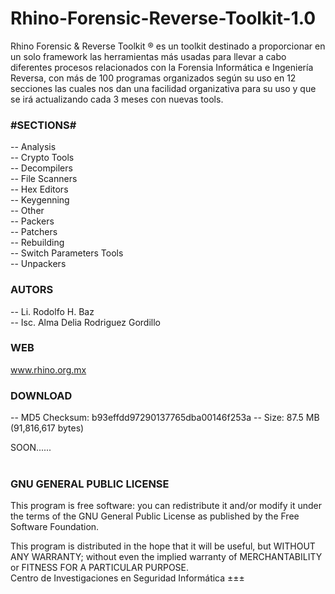 # Rhino-Forensic-Reverse-Toolkit-1.0

Rhino Forensic & Reverse Toolkit ® es un toolkit destinado a proporcionar en un solo framework las herramientas más usadas para llevar a cabo diferentes procesos relacionados con la Forensia Informática e Ingeniería Reversa, con más de 100 programas organizados según su uso en 12 secciones las cuales nos dan una facilidad organizativa para su uso y que se irá actualizando cada 3 meses con nuevas tools.

<h3><b>#SECTIONS#</b></h3>

-- Analysis
<br>
-- Crypto Tools
<br>
-- Decompilers
<br>
-- File Scanners
<br>
-- Hex Editors
<br>
-- Keygenning
<br>
-- Other
<br>
-- Packers
<br>
-- Patchers
<br>
-- Rebuilding
<br>
-- Switch Parameters Tools
<br>
-- Unpackers
<br>
<h3><b>AUTORS</b></h3>

-- Li. Rodolfo H. Baz
<br>
-- Isc. Alma Delia Rodriguez Gordillo
<br>
<h3><b>WEB</b></h3>

www.rhino.org.mx
<br>
<h3><b>DOWNLOAD</b></h3>

-- MD5 Checksum: b93effdd97290137765dba00146f253a
-- Size: 87.5 MB (91,816,617 bytes)

SOON......
<br><br>
<h3><b>GNU GENERAL PUBLIC LICENSE</b></h3>

This program is free software: you can redistribute it and/or modify it under the terms of the GNU General Public License as published by the Free Software Foundation.

This program is distributed in the hope that it will be useful, but WITHOUT ANY WARRANTY; without even the implied warranty of MERCHANTABILITY or FITNESS FOR A PARTICULAR PURPOSE.
<br>
Centro de Investigaciones en Seguridad Informática ±±±
